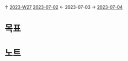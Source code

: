 
↑ [2023-W27](2023-W27.md)
[2023-07-02](2023-07-02.md) ← 2023-07-03 → [2023-07-04](2023-07-04.md)


# 목표



# 노트





